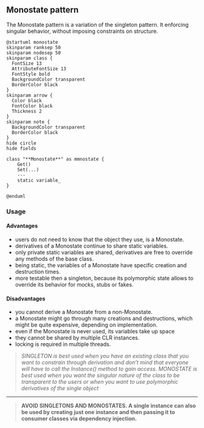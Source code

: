 ## Monostate pattern
The Monostate pattern is a variation of the singleton pattern.
It enforcing singular behavior, without imposing constraints on structure.  

```plantuml
@startuml monostate
skinparam ranksep 50
skinparam nodesep 50
skinparam class {
  FontSize 13
  AttributeFontSize 13
  FontStyle bold
  BackgroundColor transparent
  BorderColor black
}
skinparam arrow {
  Color black
  FontColor black
  Thickness 2
}
skinparam note {
  BackgroundColor transparent
  BorderColor black
}
hide circle
hide fields

class "**Monostate**" as mmnostate {
    Get()
    Set(...)
    ---
    static variable_
}

@enduml
```

### Usage


#### Advantages

* users do not need to know that the object they use, is a Monostate.
* derivatives of a Monostate continue to share static variables.
* only private static variables are shared, derivatives are free to override any methods of the base class.
* being static, the variables of a Monostate have specific creation and destruction times.
* more testable then a singleton, because its polymorphic state allows to override its behavior for mocks, stubs or fakes.

#### Disadvantages

* you cannot derive a Monostate from a non-Monostate.
* a Monostate might go through many creations and destructions, which might be quite expensive, depending on implementation.
* even if the Monostate is never used, its variables take up space
* they cannot be shared by multiple CLR instances.
* locking is required in multiple threads.

> *SINGLETON is best used when you have an existing class that you want to constrain through derivation and don’t mind that everyone will have to call the Instance() method to gain access. MONOSTATE is best used when you want the singular nature of the class to be transparent to the users or when you want to use polymorphic derivatives of the single object*

---

> **AVOID SINGLETONS AND MONOSTATES. A single instance can also be used by creating just one instance and then passing it to consumer classes via dependency injection.**
